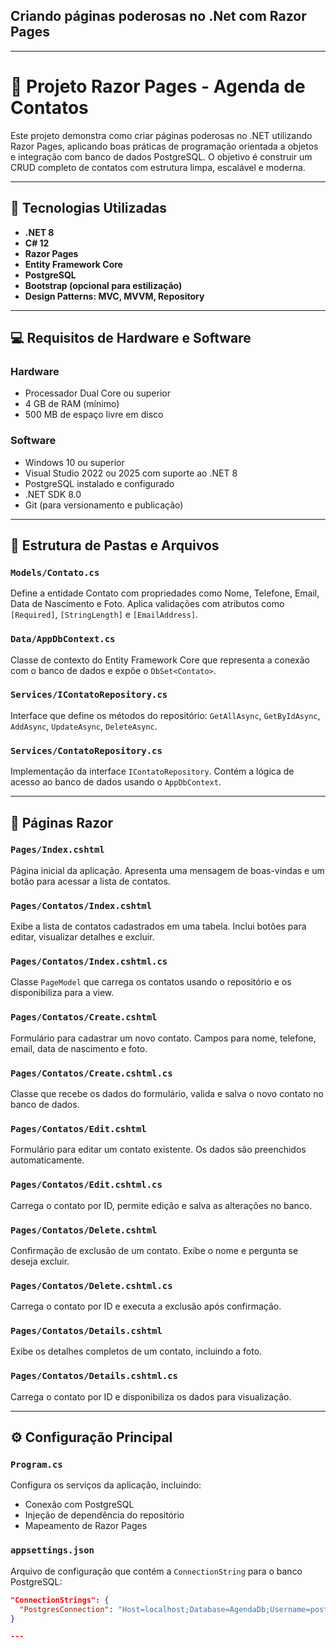 ## Criando páginas poderosas no .Net com Razor Pages


---



# 📒 Projeto Razor Pages - Agenda de Contatos

Este projeto demonstra como criar páginas poderosas no .NET utilizando Razor Pages, aplicando boas práticas de programação orientada a objetos e integração com banco de dados PostgreSQL. O objetivo é construir um CRUD completo de contatos com estrutura limpa, escalável e moderna.

---

## 🚀 Tecnologias Utilizadas

- **.NET 8**
- **C# 12**
- **Razor Pages**
- **Entity Framework Core**
- **PostgreSQL**
- **Bootstrap (opcional para estilização)**
- **Design Patterns: MVC, MVVM, Repository**

---

## 💻 Requisitos de Hardware e Software

### Hardware
- Processador Dual Core ou superior
- 4 GB de RAM (mínimo)
- 500 MB de espaço livre em disco

### Software
- Windows 10 ou superior
- Visual Studio 2022 ou 2025 com suporte ao .NET 8
- PostgreSQL instalado e configurado
- .NET SDK 8.0
- Git (para versionamento e publicação)

---

## 📁 Estrutura de Pastas e Arquivos

### `Models/Contato.cs`
Define a entidade Contato com propriedades como Nome, Telefone, Email, Data de Nascimento e Foto. Aplica validações com atributos como `[Required]`, `[StringLength]` e `[EmailAddress]`.

### `Data/AppDbContext.cs`
Classe de contexto do Entity Framework Core que representa a conexão com o banco de dados e expõe o `DbSet<Contato>`.

### `Services/IContatoRepository.cs`
Interface que define os métodos do repositório: `GetAllAsync`, `GetByIdAsync`, `AddAsync`, `UpdateAsync`, `DeleteAsync`.

### `Services/ContatoRepository.cs`
Implementação da interface `IContatoRepository`. Contém a lógica de acesso ao banco de dados usando o `AppDbContext`.

---

## 📄 Páginas Razor

### `Pages/Index.cshtml`
Página inicial da aplicação. Apresenta uma mensagem de boas-vindas e um botão para acessar a lista de contatos.

### `Pages/Contatos/Index.cshtml`
Exibe a lista de contatos cadastrados em uma tabela. Inclui botões para editar, visualizar detalhes e excluir.

### `Pages/Contatos/Index.cshtml.cs`
Classe `PageModel` que carrega os contatos usando o repositório e os disponibiliza para a view.

### `Pages/Contatos/Create.cshtml`
Formulário para cadastrar um novo contato. Campos para nome, telefone, email, data de nascimento e foto.

### `Pages/Contatos/Create.cshtml.cs`
Classe que recebe os dados do formulário, valida e salva o novo contato no banco de dados.

### `Pages/Contatos/Edit.cshtml`
Formulário para editar um contato existente. Os dados são preenchidos automaticamente.

### `Pages/Contatos/Edit.cshtml.cs`
Carrega o contato por ID, permite edição e salva as alterações no banco.

### `Pages/Contatos/Delete.cshtml`
Confirmação de exclusão de um contato. Exibe o nome e pergunta se deseja excluir.

### `Pages/Contatos/Delete.cshtml.cs`
Carrega o contato por ID e executa a exclusão após confirmação.

### `Pages/Contatos/Details.cshtml`
Exibe os detalhes completos de um contato, incluindo a foto.

### `Pages/Contatos/Details.cshtml.cs`
Carrega o contato por ID e disponibiliza os dados para visualização.

---

## ⚙️ Configuração Principal

### `Program.cs`
Configura os serviços da aplicação, incluindo:
- Conexão com PostgreSQL
- Injeção de dependência do repositório
- Mapeamento de Razor Pages

### `appsettings.json`
Arquivo de configuração que contém a `ConnectionString` para o banco PostgreSQL:
```json
"ConnectionStrings": {
  "PostgresConnection": "Host=localhost;Database=AgendaDb;Username=postgres;Password=senha123"
}

---

